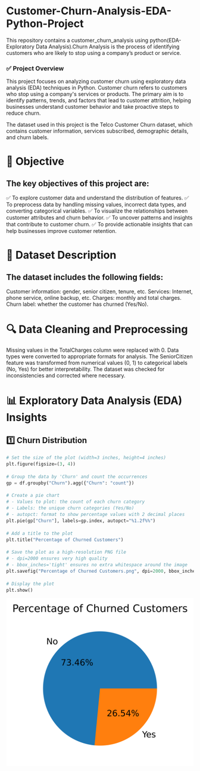 # Customer-Churn-Analysis-EDA-Python-Project
This repository contains a customer_churn_analysis using python(EDA-Exploratory Data Analysis).Churn Analysis is the process of identifying customers who are likely to stop using a company’s product or service.

### ✅ Project Overview
This project focuses on analyzing customer churn using exploratory data analysis (EDA) techniques in Python. Customer churn refers to customers who stop using a company's services or products. The primary aim is to identify patterns, trends, and factors that lead to customer attrition, helping businesses understand customer behavior and take proactive steps to reduce churn.

The dataset used in this project is the Telco Customer Churn dataset, which contains customer information, services subscribed, demographic details, and churn labels.

# 🎯 Objective
## The key objectives of this project are:
✅ To explore customer data and understand the distribution of features.
✅ To preprocess data by handling missing values, incorrect data types, and converting categorical variables.
✅ To visualize the relationships between customer attributes and churn behavior.
✅ To uncover patterns and insights that contribute to customer churn.
✅ To provide actionable insights that can help businesses improve customer retention.

# 📂 Dataset Description
## The dataset includes the following fields:
Customer information: gender, senior citizen, tenure, etc.
Services: Internet, phone service, online backup, etc.
Charges: monthly and total charges.
Churn label: whether the customer has churned (Yes/No).

# 🔍 Data Cleaning and Preprocessing
Missing values in the TotalCharges column were replaced with 0.
Data types were converted to appropriate formats for analysis.
The SeniorCitizen feature was transformed from numerical values (0, 1) to categorical labels (No, Yes) for better interpretability.
The dataset was checked for inconsistencies and corrected where necessary.

# 📊 Exploratory Data Analysis (EDA) Insights
## 1️⃣ Churn Distribution
```python
# Set the size of the plot (width=3 inches, height=4 inches)
plt.figure(figsize=(3, 4))

# Group the data by 'Churn' and count the occurrences
gp = df.groupby("Churn").agg({"Churn": "count"})

# Create a pie chart
# - Values to plot: the count of each churn category
# - Labels: the unique churn categories (Yes/No)
# - autopct: format to show percentage values with 2 decimal places
plt.pie(gp["Churn"], labels=gp.index, autopct="%1.2f%%")

# Add a title to the plot
plt.title("Percentage of Churned Customers")

# Save the plot as a high-resolution PNG file
# - dpi=2000 ensures very high quality
# - bbox_inches='tight' ensures no extra whitespace around the image
plt.savefig("Percentage of Churned Customers.png", dpi=2000, bbox_inches="tight")

# Display the plot
plt.show()
```
![Churn distribution](https://github.com/Rutvik1429/Customer-Churn-Analysis-EDA-Python-Project/blob/main/visual_plot/Percentage%20of%20Churned%20Customers.png)


